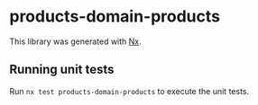 # products-domain-products

This library was generated with [Nx](https://nx.dev).

## Running unit tests

Run `nx test products-domain-products` to execute the unit tests.
